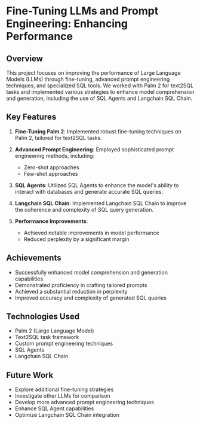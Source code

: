 # Fine-Tuning LLMs and Prompt Engineering: Enhancing Performance

## Overview

This project focuses on improving the performance of Large Language Models (LLMs) through fine-tuning, advanced prompt engineering techniques, and specialized SQL tools. We worked with Palm 2 for text2SQL tasks and implemented various strategies to enhance model comprehension and generation, including the use of SQL Agents and Langchain SQL Chain.

## Key Features

1. **Fine-Tuning Palm 2**: Implemented robust fine-tuning techniques on Palm 2, tailored for text2SQL tasks.

2. **Advanced Prompt Engineering**: Employed sophisticated prompt engineering methods, including:

   - Zero-shot approaches
   - Few-shot approaches

3. **SQL Agents**: Utilized SQL Agents to enhance the model's ability to interact with databases and generate accurate SQL queries.

4. **Langchain SQL Chain**: Implemented Langchain SQL Chain to improve the coherence and complexity of SQL query generation.

5. **Performance Improvements**:
   - Achieved notable improvements in model performance
   - Reduced perplexity by a significant margin

## Achievements

- Successfully enhanced model comprehension and generation capabilities
- Demonstrated proficiency in crafting tailored prompts
- Achieved a substantial reduction in perplexity
- Improved accuracy and complexity of generated SQL queries

## Technologies Used

- Palm 2 (Large Language Model)
- Text2SQL task framework
- Custom prompt engineering techniques
- SQL Agents
- Langchain SQL Chain

## Future Work

- Explore additional fine-tuning strategies
- Investigate other LLMs for comparison
- Develop more advanced prompt engineering techniques
- Enhance SQL Agent capabilities
- Optimize Langchain SQL Chain integration

